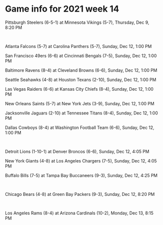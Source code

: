 # Game info for 2021 week 14

Pittsburgh Steelers (6-5-1) at Minnesota Vikings (5-7), Thursday, Dec 9, 8:20 PM


<br/>

Atlanta Falcons (5-7) at Carolina Panthers (5-7), Sunday, Dec 12, 1:00 PM

San Francisco 49ers (6-6) at Cincinnati Bengals (7-5), Sunday, Dec 12, 1:00 PM

Baltimore Ravens (8-4) at Cleveland Browns (6-6), Sunday, Dec 12, 1:00 PM

Seattle Seahawks (4-8) at Houston Texans (2-10), Sunday, Dec 12, 1:00 PM

Las Vegas Raiders (6-6) at Kansas City Chiefs (8-4), Sunday, Dec 12, 1:00 PM

New Orleans Saints (5-7) at New York Jets (3-9), Sunday, Dec 12, 1:00 PM

Jacksonville Jaguars (2-10) at Tennessee Titans (8-4), Sunday, Dec 12, 1:00 PM

Dallas Cowboys (8-4) at Washington Football Team (6-6), Sunday, Dec 12, 1:00 PM


<br/>

Detroit Lions (1-10-1) at Denver Broncos (6-6), Sunday, Dec 12, 4:05 PM

New York Giants (4-8) at Los Angeles Chargers (7-5), Sunday, Dec 12, 4:05 PM

Buffalo Bills (7-5) at Tampa Bay Buccaneers (9-3), Sunday, Dec 12, 4:25 PM


<br/>

Chicago Bears (4-8) at Green Bay Packers (9-3), Sunday, Dec 12, 8:20 PM


<br/>

Los Angeles Rams (8-4) at Arizona Cardinals (10-2), Monday, Dec 13, 8:15 PM

